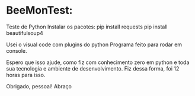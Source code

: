 # BeeMonTest:

Teste de Python
Instalar os pacotes:
  pip install requests
  pip install beautifulsoup4

Usei o visual code com plugins do python
Programa feito para rodar em console.

Espero que isso ajude, como fiz com conhecimento zero em python e toda sua tecnologia e ambiente de desenvolvimento.
Fiz dessa forma, foi 12 horas para isso.

Obrigado, pessoal!
Abraço
